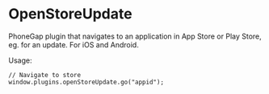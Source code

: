 OpenStoreUpdate
=========

PhoneGap plugin that navigates to an application in App Store or Play Store, eg. for an update. For iOS and Android.

Usage:

    // Navigate to store
    window.plugins.openStoreUpdate.go("appid");
